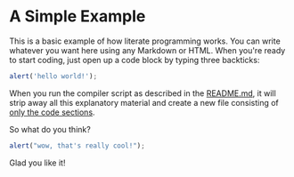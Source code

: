 # A Simple Example

This is a basic example of how literate programming works. You can write whatever you want here using any Markdown or HTML. When you're ready to start coding, just open up a code block by typing three backticks:

```javascript
alert('hello world!');
```

When you run the compiler script as described in the [README.md](instructions), it will strip away all this explanatory material and create a new file consisting of [only the code sections](hello-world.js).

So what do you think?

```javascript
alert("wow, that's really cool!");
```

Glad you like it!
